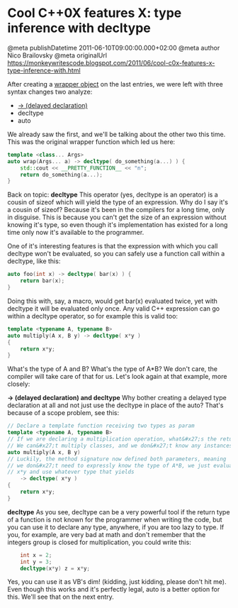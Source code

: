 # Cool C++0X features X: type inference with decltype

@meta publishDatetime 2011-06-10T09:00:00.000+02:00
@meta author Nico Brailovsky
@meta originalUrl https://monkeywritescode.blogspot.com/2011/06/cool-c0x-features-x-type-inference-with.html

After creating a [wrapper object](/blog_md/2011/0531_CoolC0XfeaturesVIIIVariadicwrapperandtypeinferencewithdecltype.md) on the last entries, we were left with three syntax changes two analyze:

* [-> (delayed declaration)](/blog_md/2011/0607_CoolC0XfeaturesIXdelayedtypedeclaration.md)
* decltype
* auto

We already saw the first, and we'll be talking about the other two this time. This was the original wrapper function which led us here:

```c++
template <class... Args>
auto wrap(Args... a) -> decltype( do_something(a...) ) {
	std::cout << __PRETTY_FUNCTION__ << "n";
	return do_something(a...);
}
```

Back on topic: **decltype**
This operator (yes, decltype is an operator) is a cousin of sizeof which will yield the type of an expression. Why do I say it's a cousin of sizeof? Because it's been in the compilers for a long time, only in disguise. This is because you can't get the size of an expression without knowing it's type, so even though it's implementation has existed for a long time only now it's available to the programmer.

One of it's interesting features is that the expression with which you call decltype won't be evaluated, so you can safely use a function call within a decltype, like this:

```c++
auto foo(int x) -> decltype( bar(x) ) {
	return bar(x);
}
```

Doing this with, say, a macro, would get bar(x) evaluated twice, yet with decltype it will be evaluated only once. Any valid C++ expression can go within a decltype operator, so for example this is valid too:

```c++
template <typename A, typename B>
auto multiply(A x, B y) -> decltype( x*y )
{
	return x*y;
}
```

What's the type of A and B? What's the type of A\*B? We don't care, the compiler will take care of that for us. Let's look again at that example, more closely:

**-> (delayed declaration) and decltype**
Why bother creating a delayed type declaration at all and not just use the decltype in place of the auto? That's because of a scope problem, see this:

```c++
// Declare a template function receiving two types as param
template <typename A, typename B>
// If we are declaring a multiplication operation, what&#x27;s the return type of A*B?
// We can&#x27;t multiply classes, and we don&#x27;t know any instances of them
auto multiply(A x, B y)
// Luckily, the method signature now defined both parameters, meaning
// we don&#x27;t need to expressly know the type of A*B, we just evaluate
// x*y and use whatever type that yields
	-> decltype( x*y )
{
	return x*y;
}

```

**decltype**
As you see, decltype can be a very powerful tool if the return type of a function is not known for the programmer when writing the code, but you can use it to declare any type, anywhere, if you are too lazy to type. If you, for example, are very bad at math and don't remember that the integers group is closed for multiplication, you could write this:

```c++
	int x = 2;
	int y = 3;
	decltype(x*y) z = x*y;
```

Yes, you can use it as VB's dim! (kidding, just kidding, please don't hit me). Even though this works and it's perfectly legal, auto is a better option for this. We'll see that on the next entry.

